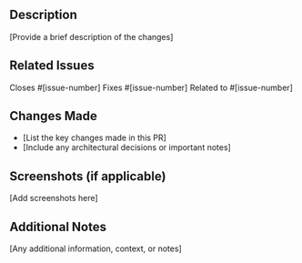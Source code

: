 ## Description

[Provide a brief description of the changes]

## Related Issues

Closes #[issue-number]
Fixes #[issue-number]
Related to #[issue-number]

## Changes Made

- [List the key changes made in this PR]
- [Include any architectural decisions or important notes]

## Screenshots (if applicable)

[Add screenshots here]

## Additional Notes

[Any additional information, context, or notes]
